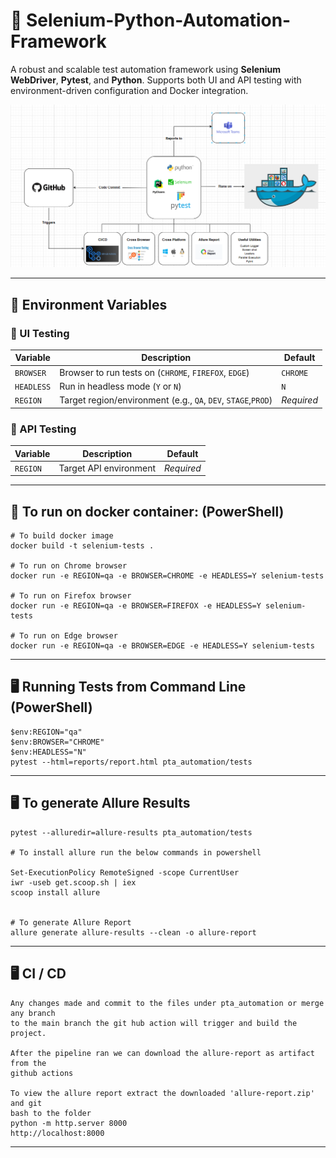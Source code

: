 # 🧪 Selenium-Python-Automation-Framework

A robust and scalable test automation framework using **Selenium WebDriver**, **Pytest**, and **Python**. Supports both UI and API testing with environment-driven configuration and Docker integration.

![img.png](Architecture.png)

---
## 🚀 Environment Variables

### 🔹 UI Testing
| Variable | Description                                                  | Default  |
|----------|--------------------------------------------------------------|----------|
| `BROWSER` | Browser to run tests on (`CHROME`, `FIREFOX`, `EDGE`)        | `CHROME` |
| `HEADLESS` | Run in headless mode (`Y` or `N`)                            | `N`      |
| `REGION` | Target region/environment (e.g., `QA`, `DEV`, `STAGE`,`PROD`) | *Required* |

### 🔹 API Testing
| Variable | Description                           | Default  |
|----------|---------------------------------------|----------|
| `REGION` | Target API environment    | *Required* |
---
## 🐳 To run on docker container: (PowerShell)

    # To build docker image
    docker build -t selenium-tests .
    
    # To run on Chrome browser
    docker run -e REGION=qa -e BROWSER=CHROME -e HEADLESS=Y selenium-tests
    
    # To run on Firefox browser
    docker run -e REGION=qa -e BROWSER=FIREFOX -e HEADLESS=Y selenium-tests
    
    # To run on Edge browser
    docker run -e REGION=qa -e BROWSER=EDGE -e HEADLESS=Y selenium-tests
---
## 🖥️ Running Tests from Command Line (PowerShell)
    
    $env:REGION="qa"
    $env:BROWSER="CHROME"
    $env:HEADLESS="N"
    pytest --html=reports/report.html pta_automation/tests
    
---
## 🖥️ To generate Allure Results
    pytest --alluredir=allure-results pta_automation/tests
    
    # To install allure run the below commands in powershell

    Set-ExecutionPolicy RemoteSigned -scope CurrentUser
    iwr -useb get.scoop.sh | iex
    scoop install allure
    
    
    # To generate Allure Report
    allure generate allure-results --clean -o allure-report
---
## 🖥️ CI / CD
    Any changes made and commit to the files under pta_automation or merge any branch 
    to the main branch the git hub action will trigger and build the project.

    After the pipeline ran we can download the allure-report as artifact from the 
    github actions

    To view the allure report extract the downloaded 'allure-report.zip' and git 
    bash to the folder
    python -m http.server 8000
    http://localhost:8000    
---